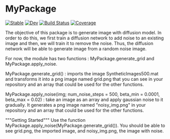 # MyPackage

[![Stable](https://img.shields.io/badge/docs-stable-blue.svg)](https://paul-vdl.github.io/MyPackage.jl/stable/)
[![Dev](https://img.shields.io/badge/docs-dev-blue.svg)](https://paul-vdl.github.io/MyPackage.jl/dev/)
[![Build Status](https://github.com/paul-vdl/MyPackage.jl/actions/workflows/CI.yml/badge.svg?branch=master)](https://github.com/paul-vdl/MyPackage.jl/actions/workflows/CI.yml?query=branch%3Amaster)
[![Coverage](https://codecov.io/gh/paul-vdl/MyPackage.jl/branch/master/graph/badge.svg)](https://codecov.io/gh/paul-vdl/MyPackage.jl)

The objective of this package is to generate image with diffusion model. In order to do this, we first train a diffusion network to add noise to an existing image and then, we will train it to remove the noise. Thus, the diffusion network will be able to generate image from a random noise image.

For now, the module has two functions : MyPackage.generate_grid and MyPackage.apply_noise.

MyPackage.generate_grid() : imports the image SyntheticImages500.mat and transforms it into a png image named grid.png that you can see in your repository and an array that could be used for the other functions.

MyPackage.apply_noise(img; num_noise_steps = 500, beta_min = 0.0001, beta_max = 0.02) : take an image as an array and apply gaussian noise to it gradually. It generates a png image named "noisy_img.png" in your repository and an array that could be used for the other functions.

"""Getting Started"""
Use the function MyPackage.apply_noise(MyPackage.generate_grid()).
You should be able to see grid.png, the imported image, and noisy_img.png, the image with noise.

